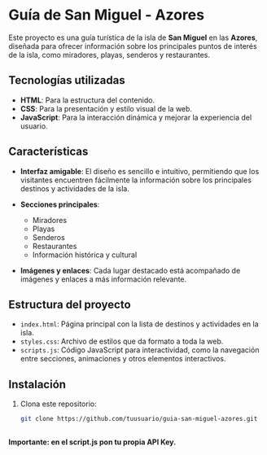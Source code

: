 # **Guía de San Miguel - Azores**

Este proyecto es una guía turística de la isla de **San Miguel** en las **Azores**, diseñada para ofrecer información sobre los principales puntos de interés de la isla, como miradores, playas, senderos y restaurantes.

## **Tecnologías utilizadas**

- **HTML**: Para la estructura del contenido.
- **CSS**: Para la presentación y estilo visual de la web.
- **JavaScript**: Para la interacción dinámica y mejorar la experiencia del usuario.

## **Características**

- **Interfaz amigable**: El diseño es sencillo e intuitivo, permitiendo que los visitantes encuentren fácilmente la información sobre los principales destinos y actividades de la isla.
  
- **Secciones principales**: 
  - Miradores
  - Playas
  - Senderos
  - Restaurantes
  - Información histórica y cultural
  
- **Imágenes y enlaces**: Cada lugar destacado está acompañado de imágenes y enlaces a más información relevante.

## **Estructura del proyecto**

- `index.html`: Página principal con la lista de destinos y actividades en la isla.
- `styles.css`: Archivo de estilos que da formato a toda la web.
- `scripts.js`: Código JavaScript para interactividad, como la navegación entre secciones, animaciones y otros elementos interactivos.

## **Instalación**

1. Clona este repositorio:
   ```bash
   git clone https://github.com/tuusuario/guia-san-miguel-azores.git
  

**Importante: en el script.js pon tu propia API Key.**
